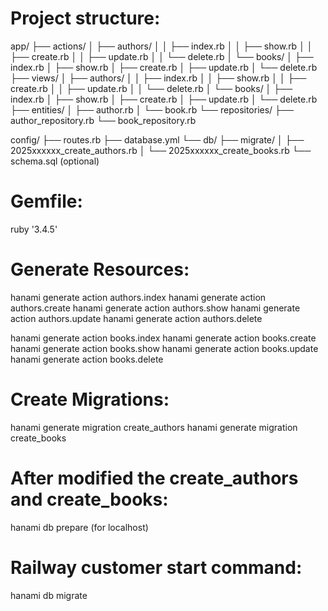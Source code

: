 # Project structure:
app/
├── actions/
│   ├── authors/
│   │   ├── index.rb
│   │   ├── show.rb
│   │   ├── create.rb
│   │   ├── update.rb
│   │   └── delete.rb
│   └── books/
│       ├── index.rb
│       ├── show.rb
│       ├── create.rb
│       ├── update.rb
│       └── delete.rb
├── views/
│   ├── authors/
│   │   ├── index.rb
│   │   ├── show.rb
│   │   ├── create.rb
│   │   ├── update.rb
│   │   └── delete.rb
│   └── books/
│       ├── index.rb
│       ├── show.rb
│       ├── create.rb
│       ├── update.rb
│       └── delete.rb
├── entities/
│   ├── author.rb
│   └── book.rb
└── repositories/
    ├── author_repository.rb
    └── book_repository.rb

config/
├── routes.rb
├── database.yml
└── db/
    ├── migrate/
    │   ├── 2025xxxxxx_create_authors.rb
    │   └── 2025xxxxxx_create_books.rb
    └── schema.sql (optional)




# Gemfile:
ruby '3.4.5'

# Generate Resources:
hanami generate action authors.index
hanami generate action authors.create
hanami generate action authors.show
hanami generate action authors.update
hanami generate action authors.delete

hanami generate action books.index
hanami generate action books.create
hanami generate action books.show
hanami generate action books.update
hanami generate action books.delete


# Create Migrations:
hanami generate migration create_authors
hanami generate migration create_books

# After modified the create_authors and create_books:
hanami db prepare (for localhost)

# Railway customer start command:
hanami db migrate
